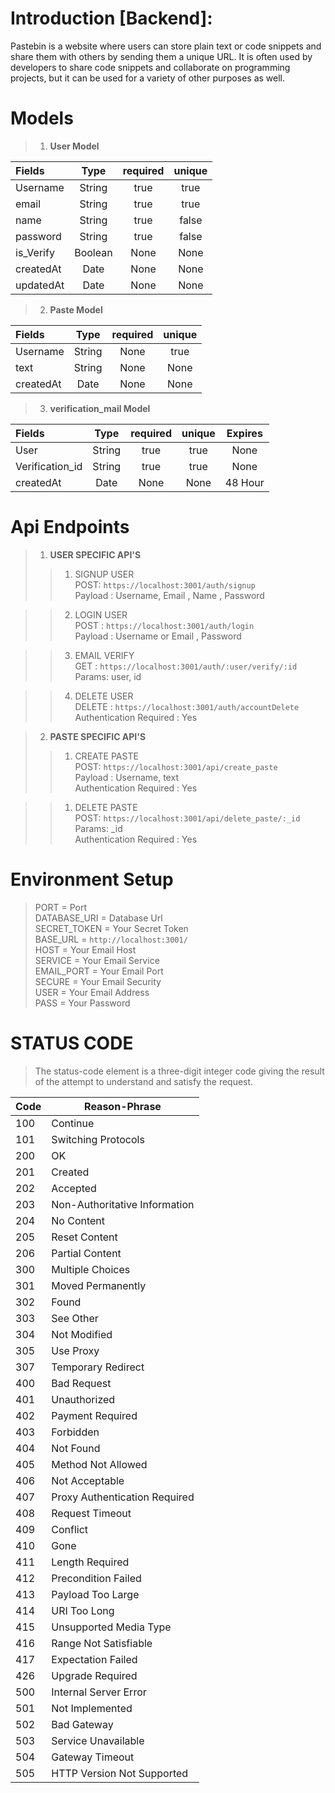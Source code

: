 # Introduction [Backend]:

Pastebin is a website where users can store plain text or code snippets and share them with others by sending them a unique URL. It is often used by developers to share code snippets and collaborate on programming projects, but it can be used for a variety of other purposes as well.

# Models

> 1. <strong>User Model</strong>

| Fields    |  Type   | required | unique |
| :-------- | :-----: | :------: | :----: |
| Username  | String  |   true   |  true  |
| email     | String  |   true   |  true  |
| name      | String  |   true   | false  |
| password  | String  |   true   | false  |
| is_Verify | Boolean |   None   |  None  |
| createdAt |  Date   |   None   |  None  |
| updatedAt |  Date   |   None   |  None  |

> 2. <strong>Paste Model</strong>

| Fields    |  Type  | required | unique |
| :-------- | :----: | :------: | :----: |
| Username  | String |   None   |  true  |
| text      | String |   None   |  None  |
| createdAt |  Date  |   None   |  None  |

> 3. <strong>verification_mail Model</strong>

| Fields          |  Type  | required | unique | Expires |
| :-------------- | :----: | :------: | :----: | :-----: |
| User            | String |   true   |  true  |  None   |
| Verification_id | String |   true   |  true  |  None   |
| createdAt       |  Date  |   None   |  None  | 48 Hour |

# Api Endpoints

> 1. <b>USER SPECIFIC API'S </b>
>> 1. SIGNUP USER \
>>    POST: `https://localhost:3001/auth/signup ` \
>> Payload : Username, Email , Name , Password

>> 2.  LOGIN USER \
>>     POST : `https://localhost:3001/auth/login ` \
>> Payload : Username or Email , Password

>> 3.  EMAIL VERIFY \
>>     GET : `https://localhost:3001/auth/:user/verify/:id ` \
>> Params: user, id

>> 4.  DELETE USER \
>>     DELETE : `https://localhost:3001/auth/accountDelete` \
>> Authentication Required : Yes

> 2. <b>PASTE SPECIFIC API'S </b>
>> 1. CREATE PASTE \
>>    POST: `https://localhost:3001/api/create_paste
 ` \
>> Payload : Username, text  \
>> Authentication Required : Yes

>> 1. DELETE PASTE \
>>    POST: `https://localhost:3001/api/delete_paste/:_id
 ` \
>> Params: _id \
>> Authentication Required : Yes
# Environment Setup
> PORT = Port \
> DATABASE_URI = Database Url \
> SECRET_TOKEN = Your Secret Token  \
> BASE_URL = ```http://localhost:3001/``` \
> HOST = Your Email Host \
> SERVICE = Your Email Service \
> EMAIL_PORT = Your Email Port \
> SECURE = Your Email Security \
> USER = Your Email Address \
> PASS = Your Password 

# STATUS CODE
>  The status-code element is a three-digit integer code giving the
   result of the attempt to understand and satisfy the request.
 
   | Code | Reason-Phrase                 | 
   |------| ------------------------------| 
   | 100  | Continue                      | 
   | 101  | Switching Protocols           | 
   | 200  | OK                            | 
   | 201  | Created                       | 
   | 202  | Accepted                      | 
   | 203  | Non-Authoritative Information | 
   | 204  | No Content                    | 
   | 205  | Reset Content                 | 
   | 206  | Partial Content               | 
   | 300  | Multiple Choices              | 
   | 301  | Moved Permanently             | 
   | 302  | Found                         |
   | 303  | See Other                     | 
   | 304  | Not Modified                  | 
   | 305  | Use Proxy                     | 
   | 307  | Temporary Redirect            |
   | 400  | Bad Request                   |
   | 401  | Unauthorized                  | 
   | 402  | Payment Required              | 
   | 403  | Forbidden                     | 
   | 404  | Not Found                     |
   | 405  | Method Not Allowed            | 
   | 406  | Not Acceptable                | 
   | 407  | Proxy Authentication Required | 
   | 408  | Request Timeout               | 
   | 409  | Conflict                      | 
   | 410  | Gone                          | 
   | 411  | Length Required               | 
   | 412  | Precondition Failed           | 
   | 413  | Payload Too Large             | 
   | 414  | URI Too Long                  |
   | 415  | Unsupported Media Type        | 
   | 416  | Range Not Satisfiable         |
   | 417  | Expectation Failed            | 
   | 426  | Upgrade Required              |
   | 500  | Internal Server Error         |
   | 501  | Not Implemented               |
   | 502  | Bad Gateway                   |
   | 503  | Service Unavailable           |
   | 504  | Gateway Timeout               |
   | 505  | HTTP Version Not Supported    |
